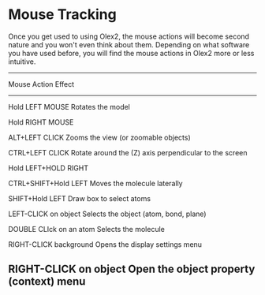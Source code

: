 # Mouse Tracking
Once you get used to using Olex2, the mouse actions will become second nature and you won't even think about them. Depending on what software you have used before, you will find the mouse actions in Olex2 more or less intuitive.

------------------------------------------------------------------------------------
Mouse Action                Effect
--------------------------- --------------------------------------------------------
Hold LEFT MOUSE             Rotates the model

Hold RIGHT MOUSE

ALT+LEFT CLICK              Zooms the view (or zoomable objects)

CTRL+LEFT CLICK             Rotate around the (Z) axis perpendicular to the screen

Hold LEFT+HOLD RIGHT

CTRL+SHIFT+Hold LEFT        Moves the molecule laterally

SHIFT+Hold LEFT             Draw box to select atoms

LEFT-CLICK on object        Selects the object (atom, bond, plane)

DOUBLE CLIck on an atom     Selects the molecule

RIGHT-CLICK background      Opens the display settings menu

RIGHT-CLICK on object       Open the object property (context) menu
------------------------------------------------------------------------------------

